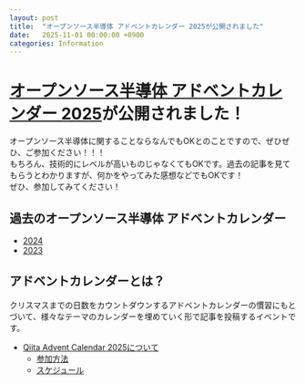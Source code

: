 ```yaml
---
layout: post
title:  "オープンソース半導体 アドベントカレンダー 2025が公開されました"
date:   2025-11-01 00:00:00 +0900
categories: Information
---
```


# [オープンソース半導体 アドベントカレンダー 2025](https://qiita.com/advent-calendar/2025/osssilicon)が公開されました！
オープンソース半導体に関することならなんでもOKとのことですので、ぜひぜひ、ご参加ください！！！  
もちろん、技術的にレベルが高いものじゃなくてもOKです。過去の記事を見てもらうとわかりますが、何かをやってみた感想などでもOKです！  
ぜひ、参加してみてください！  

## 過去のオープンソース半導体 アドベントカレンダー
- [2024](https://qiita.com/advent-calendar/2024/osssilicon)
- [2023](https://qiita.com/advent-calendar/2023/opensource-pdk)


## アドベントカレンダーとは？
クリスマスまでの日数をカウントダウンするアドベントカレンダーの慣習にもとづいて、様々なテーマのカレンダーを埋めていく形で記事を投稿するイベントです。  

* [Qiita Advent Calendar 2025について](https://qiita.com/advent-calendar/2025)
    * [参加方法](https://qiita.com/advent-calendar/2025#how-to-participate)
    * [スケジュール](https://qiita.com/advent-calendar/2025#schedule)
